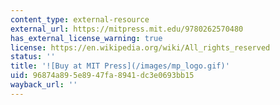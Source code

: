 ```yaml
---
content_type: external-resource
external_url: https://mitpress.mit.edu/9780262570480
has_external_license_warning: true
license: https://en.wikipedia.org/wiki/All_rights_reserved
status: ''
title: '![Buy at MIT Press](/images/mp_logo.gif)'
uid: 96874a89-5e89-47fa-8941-dc3e0693bb15
wayback_url: ''
---
```

